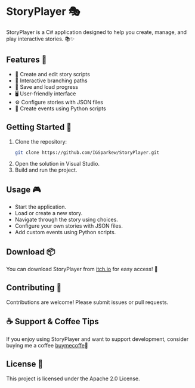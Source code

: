 # StoryPlayer 🎭

StoryPlayer is a C# application designed to help you create, manage, and play interactive stories. 📚✨

## Features 🚀

- 📝 Create and edit story scripts
- 🌳 Interactive branching paths
- 💾 Save and load progress
- 🖥️ User-friendly interface
- ⚙️ Configure stories with JSON files
- 🐍 Create events using Python scripts

## Getting Started 🏁

1. Clone the repository:
    ```bash
    git clone https://github.com/IGSparkew/StoryPlayer.git
    ```
2. Open the solution in Visual Studio.
3. Build and run the project.

## Usage 🎮

- Start the application.
- Load or create a new story.
- Navigate through the story using choices.
- Configure your own stories with JSON files.
- Add custom events using Python scripts.

## Download 📦

You can download StoryPlayer from [itch.io](https://sparkew.itch.io/storyplayer) for easy access! 🎉

## Contributing 🤝

Contributions are welcome! Please submit issues or pull requests.

## ☕ Support & Coffee Tips

If you enjoy using StoryPlayer and want to support development, consider buying me a coffee [buymecoffe](https://buymeacoffee.com/alexrobbrez)🍵

## License 📄

This project is licensed under the Apache 2.0 License.
